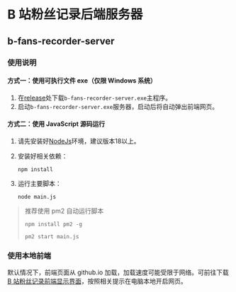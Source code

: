 # B 站粉丝记录后端服务器

## b-fans-recorder-server

### 使用说明

#### 方式一：使用可执行文件 exe（仅限 Windows 系统）

1. 在[release](https://github.com/aDm8H/b-fans-recorder-server/releases)处下载`b-fans-recorder-server.exe`主程序。
2. 启动`b-fans-recorder-server.exe`服务器，启动后将自动弹出前端网页。

#### 方式二：使用 JavaScript 源码运行

1. 请先安装好[NodeJs](https://nodejs.org/)环境，建议版本18以上。

2. 安装好相关依赖：

    `npm install`

3. 运行主要脚本：

    `node main.js`

> 推荐使用 pm2 自动运行脚本
>
> `npm install pm2 -g`
>
> `pm2 start main.js`

### 使用本地前端

默认情况下，前端页面从 github.io 加载，加载速度可能受限于网络。可前往下载[B 站粉丝记录前端显示界面](https://github.com/aDm8H/b-fans-record-front/)，按照相关提示在电脑本地开启网页。
